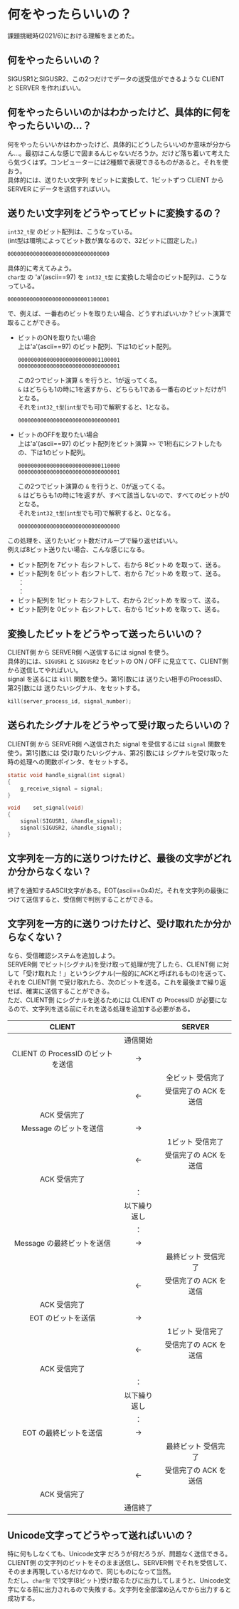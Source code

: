 # 何をやったらいいの？

課題挑戦時(2021/6)における理解をまとめた。  


## 何をやったらいいの？

SIGUSR1とSIGUSR2、この2つだけでデータの送受信ができるような CLIENT と SERVER を作ればいい。  


## 何をやったらいいのかはわかったけど、具体的に何をやったらいいの…？

何をやったらいいかはわかったけど、具体的にどうしたらいいのか意味が分からん…。最初はこんな感じで固まるんじゃないだろうか。だけど落ち着いて考えたら気づくはず。コンピューターには2種類で表現できるものがあると。それを使おう。  
具体的には、送りたい文字列 をビットに変換して、1ビットずつ CLIENT から SERVER にデータを送信すればいい。 


## 送りたい文字列をどうやってビットに変換するの？

`int32_t型` のビット配列は、こうなっている。  
(int型は環境によってビット数が異なるので、32ビットに固定した。)  
```
00000000000000000000000000000000
```

具体的に考えてみよう。  
`char型` の 'a'(ascii==97) を `int32_t型` に変換した場合のビット配列は、こうなっている。  
```
00000000000000000000000001100001
```

で、例えば、一番右のビットを取りたい場合、どうすればいいか？ビット演算で取ることができる。  

- ビットのONを取りたい場合  
	上は'a'(ascii==97) のビット配列、下は1のビット配列。  
	```
	00000000000000000000000001100001
	00000000000000000000000000000001
	```
	この2つでビット演算 `&` を行うと、1が返ってくる。  
	`&` はどちらも1の時に1を返すから、どちらも1である一番右のビットだけが1となる。  
	それを`int32_t型`(`int型`でも可)で解釈すると、1となる。  
	```
	00000000000000000000000000000001
	```

- ビットのOFFを取りたい場合  
	上は'a'(ascii==97) のビット配列をビット演算 `>>` で1桁右にシフトしたもの、下は1のビット配列。  
	```
	00000000000000000000000000110000
	00000000000000000000000000000001
	```
	この2つでビット演算の `&` を行うと、0が返ってくる。  
	`&` はどちらも1の時に1を返すが、すべて該当しないので、すべてのビットが0となる。  
	それを`int32_t型`(`int型`でも可)で解釈すると、0となる。  
	```
	00000000000000000000000000000000
	```

この処理を、送りたいビット数だけループで繰り返せばいい。  
例えば8ビット送りたい場合、こんな感じになる。  
- ビット配列を 7ビット 右シフトして、右から 8ビットめ を取って、送る。  
- ビット配列を 6ビット 右シフトして、右から 7ビットめ を取って、送る。  
	：  
	：  
- ビット配列を 1ビット 右シフトして、右から 2ビットめ を取って、送る。  
- ビット配列を 0ビット 右シフトして、右から 1ビットめ を取って、送る。  


## 変換したビットをどうやって送ったらいいの？

CLIENT側 から SERVER側 へ送信するには signal を使う。  
具体的には、`SIGUSR1` と `SIGUSR2` をビットの ON / OFF に見立てて、CLIENT側から送信してやればいい。  
signal を送るには `kill` 関数を使う。第1引数には 送りたい相手のProcessID、第2引数には 送りたいシグナル、をセットする。  
```c
kill(server_process_id, signal_number);
```


## 送られたシグナルをどうやって受け取ったらいいの？

CLIENT側 から SERVER側 へ送信された signal を受信するには `signal` 関数を使う。第1引数には 受け取りたいシグナル、第2引数には シグナルを受け取った時の処理への関数ポインタ、をセットする。  
```c
static void	handle_signal(int signal)
{
	g_receive_signal = signal;
}

void	set_signal(void)
{
	signal(SIGUSR1, &handle_signal);
	signal(SIGUSR2, &handle_signal);
}
```


## 文字列を一方的に送りつけたけど、最後の文字がどれか分からなくない？

終了を通知するASCII文字がある。EOT(ascii==0x4)だ。それを文字列の最後につけて送信すると、受信側で判別することができる。  


## 文字列を一方的に送りつけたけど、受け取れたか分からなくない？

なら、受信確認システムを追加しよう。  
SERVER側 でビット(シグナル)を受け取って処理が完了したら、CLIENT側 に対して「受け取れた！」というシグナル(一般的にACKと呼ばれるもの)を送って、それを CLIENT側 で受け取れたら、次のビットを送る。これを最後まで繰り返せば、確実に送信することができる。  
ただ、CLIENT側 にシグナルを送るためには CLIENT の ProcessID が必要になるので、文字列を送る前にそれを送る処理を追加する必要がある。  

| CLIENT |  | SERVER |  
|:-:|:-:|:-:|  
|  | 通信開始 |  |
| CLIENT の ProcessID のビットを送信 | → |  |
|  |  | 全ビット 受信完了 |
|  | ← | 受信完了の ACK を送信 |
| ACK 受信完了 |  |  |
| Message のビットを送信 | → |  |
|  |  | 1ビット 受信完了 |
|  | ← | 受信完了の ACK を送信 |
| ACK 受信完了 |  |  |
|  | ： |  |
|  | 以下繰り返し |  |
|  | ： |  |
| Message の最終ビットを送信 | → |  |
|  |  | 最終ビット 受信完了 |
|  | ← | 受信完了の ACK を送信 |
| ACK 受信完了 |  |  |
| EOT のビットを送信 | → |  |
|  |  | 1ビット 受信完了 |
|  | ← | 受信完了の ACK を送信 |
| ACK 受信完了 |  |  |
|  | ： |  |
|  | 以下繰り返し |  |
|  | ： |  |
| EOT の最終ビットを送信 | → |  |
|  |  | 最終ビット 受信完了 |
|  | ← | 受信完了の ACK を送信 |
| ACK 受信完了 |  |  |
|  | 通信終了 |  |


## Unicode文字ってどうやって送ればいいの？

特に何もしなくても、Unicode文字 だろうが何だろうが、問題なく送信できる。  
CLIENT側 の文字列のビットをそのまま送信し、SERVER側 でそれを受信して、そのまま再現しているだけなので、同じものになって当然。  
ただし、`char型` で1文字(8ビット)受け取るたびに出力してしまうと、Unicode文字になる前に出力されるので失敗する。文字列を全部溜め込んでから出力すると成功する。  

